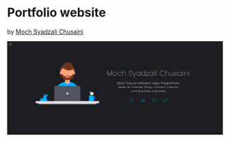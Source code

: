 # Portfolio website

by  <a href="https://github.com/akshay2211" rel="akshay2211">Moch Syadzali Chusaini</a>

 <a href="https://akshay2211.github.io/" rel="akshay2211">![](img/banner_dark.png)</a>
